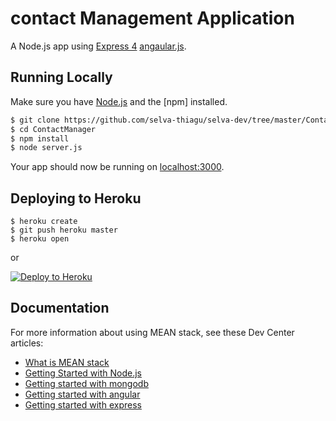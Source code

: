 # contact Management Application

A Node.js app using [Express 4](http://expressjs.com/) [angaular.js](https://docs.angularjs.org/tutorial).

## Running Locally

Make sure you have [Node.js](http://nodejs.org/) and the [npm] installed.

```sh
$ git clone https://github.com/selva-thiagu/selva-dev/tree/master/ContactManager
$ cd ContactManager
$ npm install
$ node server.js
```

Your app should now be running on [localhost:3000](http://localhost:3000/).

## Deploying to Heroku

```
$ heroku create
$ git push heroku master
$ heroku open
```
or

[![Deploy to Heroku](https://www.herokucdn.com/deploy/button.png)](https://heroku.com/deploy)

## Documentation

For more information about using MEAN stack, see these Dev Center articles:
- [What is MEAN stack](https://en.wikipedia.org/wiki/MEAN_%28software_bundle%29)
- [Getting Started with Node.js](https://nodejs.org/en/docs/)
- [Getting started with mongodb](https://docs.mongodb.org/manual/)
- [Getting started with angular](https://docs.angularjs.org/tutorial)
- [Getting started with express](http://expressjs.com/en/starter/installing.html)
